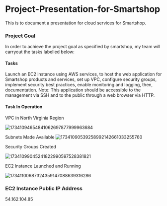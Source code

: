 # Project-Presentation-for-Smartshop
This is to document a presentation for cloud services for Smartshop.
### Project Goal
In order to achieve the project goal as specified by smartshop, my team will carryout the tasks labelled below:
#### Tasks
Launch an EC2 instance using AWS services, to host the web application for Smartshop products and services, set up VPC, configure security groups, implement security best practices, enable monitoring and logging, then, documentation.
Note: This application should be accessible to the management via SSH and to the public through a web browser via HTTP. 

#### Task In Operation 

VPC in North Virginia Region

![17341094654841062697877999963684](https://github.com/user-attachments/assets/10b2913e-2453-4765-a2d8-3ed91afdec19)

 Subnets Made Available 
 ![17341090539258992142661033255760](https://github.com/user-attachments/assets/7e5d4398-ea98-4e27-8e93-2c18858e7dcd)

  Security Groups Created
  
![17341099045241822990597528381821](https://github.com/user-attachments/assets/ec2e732c-6fc5-4250-b0e2-edebc05d806c)

EC2 Instance Launched and Running 

![17341100687324359147088639316286](https://github.com/user-attachments/assets/d8a5344f-288a-4e83-a0f9-471400e30ecf)

### EC2 Instance Public IP Address 
54.162.104.85
